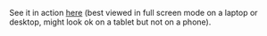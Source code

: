 See it in action [here](https://riksi.github.io/brightstar/) (best viewed in full screen mode on a laptop or desktop, might look ok on a tablet but not on a phone).
